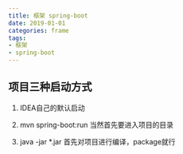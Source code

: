 ```yaml
---
title: 框架 spring-boot
date: 2019-01-01
categories: frame
tags:
- 框架
- spring-boot
---
```



## 项目三种启动方式

1. IDEA自己的默认启动

2. mvn spring-boot:run
   当然首先要进入项目的目录

3. java -jar *.jar
   首先对项目进行编译，package就行
